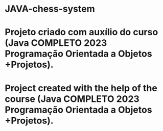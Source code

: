# JAVA-chess-system

# Projeto criado com auxílio do curso (Java COMPLETO 2023 Programação Orientada a Objetos +Projetos).
# Project created with the help of the course (Java COMPLETO 2023 Programação Orientada a Objetos +Projetos).
